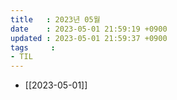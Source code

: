 ```yaml
---
title   : 2023년 05월
date    : 2023-05-01 21:59:19 +0900
updated : 2023-05-01 21:59:37 +0900
tags     : 
- TIL
---
```

- [[2023-05-01]]
